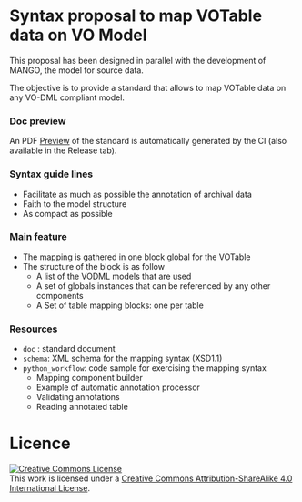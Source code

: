 # Syntax proposal to map VOTable data on VO Model

This proposal has been designed in parallel with the development of MANGO, the model for source data.  
 
The objective is to provide a standard that allows to map VOTable data on any VO-DML compliant model. 

### Doc preview

An PDF [Preview](https://github.com/ivoa-std/vodml-mapping/releases/download/auto-pdf-preview/vodml-instance-vot-draft.pdf "preview")
 of the standard is automatically generated by the CI (also available in the Release tab).

### Syntax guide lines

- Facilitate as much as possible the annotation of archival data
- Faith to the model structure
- As compact as possible

### Main feature

- The mapping is gathered in one block global for the VOTable
- The structure of the block is as follow
    - A list of the VODML models that are used
    - A set of globals instances that can be referenced by any other components
    - A Set of table mapping blocks: one per table 

### Resources

- `doc` : standard document
- `schema`: XML schema for the mapping syntax (XSD1.1)
- `python_workflow`: code sample for exercising the mapping syntax
    - Mapping component builder 
    - Example of automatic annotation processor
    - Validating annotations
    - Reading annotated table

# Licence

<a rel="license" href="http://creativecommons.org/licenses/by-sa/4.0/">
  <img alt="Creative Commons License" style="border-width:0" src="https://i.creativecommons.org/l/by-sa/4.0/88x31.png" /></a>
  <br />
  This work is licensed under a <a rel="license" href="http://creativecommons.org/licenses/by-sa/4.0/">
  Creative Commons Attribution-ShareAlike 4.0 International License</a>.
  
